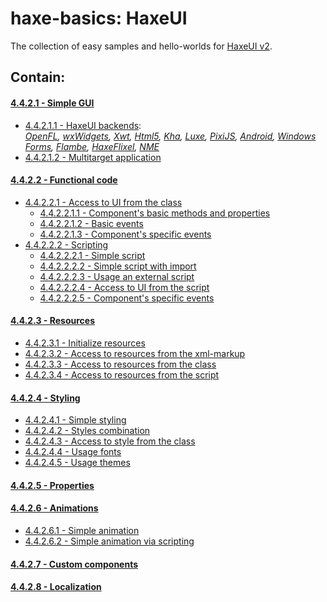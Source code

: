 haxe-basics: HaxeUI
=========================

The collection of easy samples and hello-worlds for [HaxeUI v2](https://github.com/haxeui).

## Contain:

#### [4.4.2.1 - Simple GUI](./4.4.2.1_SimpleGui)
* [4.4.2.1.1 - HaxeUI backends](./4.4.2.1_SimpleGui/4.4.2.1.1_HaxeuiBackends):<br/>
*[OpenFL](./4.4.2.1_SimpleGui/4.4.2.1.1_HaxeuiBackends/4.4.2.1.1.1_haxeui-openfl#contain),
[wxWidgets](./4.4.2.1_SimpleGui/4.4.2.1.1_HaxeuiBackends/4.4.2.1.1.2_haxeui-hxwidgets#contain), 
[Xwt](./4.4.2.1_SimpleGui/4.4.2.1.1_HaxeuiBackends/4.4.2.1.1.3_haxeui-xwt#contain), 
[Html5](./4.4.2.1_SimpleGui/4.4.2.1.1_HaxeuiBackends/4.4.2.1.1.4_haxeui-html5#contain), 
[Kha](./4.4.2.1_SimpleGui/4.4.2.1.1_HaxeuiBackends/4.4.2.1.1.5_haxeui-kha#contain), 
[Luxe](./4.4.2.1_SimpleGui/4.4.2.1.1_HaxeuiBackends/4.4.2.1.1.6_haxeui-luxe#contain), 
[PixiJS](./4.4.2.1_SimpleGui/4.4.2.1.1_HaxeuiBackends/4.4.2.1.1.7_haxeui-pixijs#contain), 
[Android](./4.4.2.1_SimpleGui/4.4.2.1.1_HaxeuiBackends/4.4.2.1.1.8_haxeui-android#contain), 
[Windows Forms](./4.4.2.1_SimpleGui/4.4.2.1.1_HaxeuiBackends/4.4.2.1.1.9_haxeui-winforms#contain), 
[Flambe](./4.4.2.1_SimpleGui/4.4.2.1.1_HaxeuiBackends/4.4.2.1.1.10_haxeui-flambe#contain), 
[HaxeFlixel](./4.4.2.1_SimpleGui/4.4.2.1.1_HaxeuiBackends/4.4.2.1.1.11_haxeui-flixel#contain), 
[NME](./4.4.2.1_SimpleGui/4.4.2.1.1_HaxeuiBackends/4.4.2.1.1.12_haxeui-nme#contain)*
* [4.4.2.1.2 - Multitarget application](./4.4.2.1_SimpleGui/4.4.2.1.2_MultitargetApp)

#### [4.4.2.2 - Functional code](./4.4.2.2_FunctionalCode)
* [4.4.2.2.1 - Access to UI from the class](./4.4.2.2_FunctionalCode/4.4.2.2.1_UIAccessFromClass)
  * [4.4.2.2.1.1 - Component's basic methods and properties](./4.4.2.2_FunctionalCode/4.4.2.2.1_UIAccessFromClass/4.4.2.2.1.1_ComponentBasicMethods)
  * [4.4.2.2.1.2 - Basic events](./4.4.2.2_FunctionalCode/4.4.2.2.1_UIAccessFromClass/4.4.2.2.1.2_BasicEvents)
  * [4.4.2.2.1.3 - Component's specific events](./4.4.2.2_FunctionalCode/4.4.2.2.1_UIAccessFromClass/4.4.2.2.1.3_ComponentEvents)
* [4.4.2.2.2 - Scripting](./4.4.2.2_FunctionalCode/4.4.2.2.2_Scripting)
  * [4.4.2.2.2.1 - Simple script](./4.4.2.2_FunctionalCode/4.4.2.2.2_Scripting/4.4.2.2.2.1_SimpleScript)
  * [4.4.2.2.2.2 - Simple script with import](./4.4.2.2_FunctionalCode/4.4.2.2.2_Scripting/4.4.2.2.2.2_SimpleScriptWithImport)
  * [4.4.2.2.2.3 - Usage an external script](./4.4.2.2_FunctionalCode/4.4.2.2.2_Scripting/4.4.2.2.2.3_ExtScript)
  * [4.4.2.2.2.4 - Access to UI from the script](./4.4.2.2_FunctionalCode/4.4.2.2.2_Scripting/4.4.2.2.2.4_UIAccessFromScript)
  * [4.4.2.2.2.5 - Component's specific events](./4.4.2.2_FunctionalCode/4.4.2.2.2_Scripting/4.4.2.2.2.5_ComponentEvents)

#### [4.4.2.3 - Resources](./4.4.2.3_Resources)
* [4.4.2.3.1 - Initialize resources](./4.4.2.3_Resources/4.4.2.3.1_InitResources)
* [4.4.2.3.2 - Access to resources from the xml-markup](./4.4.2.3_Resources/4.4.2.3.2_ResAccessFromXmlMarkup)
* [4.4.2.3.3 - Access to resources from the class](./4.4.2.3_Resources/4.4.2.3.3_ResAccessFromClass)
* [4.4.2.3.4 - Access to resources from the script](./4.4.2.3_Resources/4.4.2.3.4_ResAccessFromScripting)

#### [4.4.2.4 - Styling](./4.4.2.4_Styling)
* [4.4.2.4.1 - Simple styling](./4.4.2.4_Styling/4.4.2.4.1_SimpleStyling)
* [4.4.2.4.2 - Styles combination](./4.4.2.4_Styling/4.4.2.4.2_StylesCombination)
* [4.4.2.4.3 - Access to style from the class](./4.4.2.4_Styling/4.4.2.4.3_AccessToStyleFromClass)
* [4.4.2.4.4 - Usage fonts](./4.4.2.4_Styling/4.4.2.4.4_Fonts)
* [4.4.2.4.5 - Usage themes](./4.4.2.4_Styling/4.4.2.4.5_UsageThemes)

#### [4.4.2.5 - Properties](./4.4.2.5_Properties)

#### [4.4.2.6 - Animations](./4.4.2.6_Animations)
* [4.4.2.6.1 - Simple animation](./4.4.2.6_Animations/4.4.2.6.1_SimpleAnimation1)
* [4.4.2.6.2 - Simple animation via scripting](./4.4.2.6_Animations/4.4.2.6.2_SimpleAnimation2)

#### [4.4.2.7 - Custom components](./4.4.2.7_CustomComponents)

#### [4.4.2.8 - Localization](./4.4.2.8_Localization)
